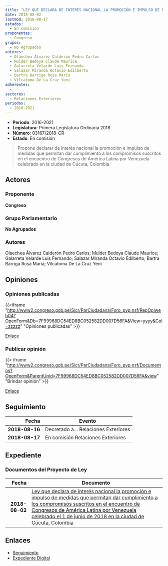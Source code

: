 ```yaml
---
title: "LEY QUE DECLARA DE INTERÉS NACIONAL LA PROMOCIÓN E IMPULSO DE MEDIDAS QUE PERMITAN DAR CUMPLIMIENTO A LOS COMPROMISOS SUSCRITOS EN EL ENCUENTRO DE CONGRESOS DE AMÉRICA LATINA POR VENEZUELA CELEBRADO EL 1 DE JUNIO DE 2018 EN LA CIUDAD DE CÚCUTA, COLOMBIA."
date: 2018-08-02
lastmod: 2018-08-17
estados: 
  - En comisión
proponentes: 
  - Congreso
grupos: 
  - No Agrupados
autores: 
  - Olaechea Álvarez Calderón Pedro Carlos
  - Mulder Bedoya Claude Maurice
  - Galarreta Velarde Luis Fernando
  - Salazar Miranda Octavio Edilberto
  - Bartra Barriga Rosa María
  - Vilcatoma De La Cruz Yeni
adherentes: 
  - 
sectores: 
  - Relaciones Exteriores
periodos: 
  - 2016-2021
---
```


- **Periodo**: 2016-2021
- **Legislatura**: Primera Legislatura Ordinaria 2018
- **Número**: 03167/2018-CR
- **Estado**: En comisión

> Propone declarar de interés nacional la promoción e impulso de medidas que permitan dar cumplimiento a los compromisos suscritos en el encuentro de Congresos de América Latina por Venezuela celebrado en la ciudad de Cúcuta, Colombia.


## Actores

### Proponente

**Congreso**

### Grupo Parlamentario

**No Agrupados**

### Autores

Olaechea Álvarez Calderón Pedro Carlos; Mulder Bedoya Claude Maurice; Galarreta Velarde Luis Fernando; Salazar Miranda Octavio Edilberto; Bartra Barriga Rosa María; Vilcatoma De La Cruz Yeni


## Opiniones

### Opiniones publicadas

{{<iframe "http://www2.congreso.gob.pe/Sicr/ParCiudadana/Foro_pvp.nsf/RepOpiweb04?OpenForm&Db=7F99968DC54ED8BC052582DD007D56FA&View=yyyy&Col=zzzzz" "Opiniones publicadas" >}}

[Enlace](http://www2.congreso.gob.pe/Sicr/ParCiudadana/Foro_pvp.nsf/RepOpiweb04?OpenForm&Db=7F99968DC54ED8BC052582DD007D56FA&View=yyyy&Col=zzzzz)
### Publicar opinión

{{< iframe "http://www2.congreso.gob.pe/Sicr/ParCiudadana/Foro_pvp.nsf/Documentos?OpenForm&ParentUnid=7F99968DC54ED8BC052582DD007D56FA&view" "Brindar opinión" >}}

[Enlace](http://www2.congreso.gob.pe/Sicr/ParCiudadana/Foro_pvp.nsf/Documentos?OpenForm&ParentUnid=7F99968DC54ED8BC052582DD007D56FA&view)

## Seguimiento

| Fecha | Evento |
|------:|--------|
| **2018-08-16** | Decretado a... Relaciones Exteriores|
| **2018-08-17** | En comisión Relaciones Exteriores|


## Expediente


### Documentos del Proyecto de Ley

| Fecha | Documento |
|------:|--------|
| **2018-08-02** | [Ley que declara de interés nacional la promoción e impulso de medidas que permitan dar cumplimiento a los compromisos suscritos en el encuentro de Congresos de América Latina por Venezuela celebrado el 1 de junio de 2018 en la ciudad de Cúcuta, Colombia](http://www.leyes.congreso.gob.pe/Documentos/2016_2021/Proyectos_de_Ley_y_de_Resoluciones_Legislativas/PL0316720180802.pdf) |

## Enlaces 

- [Seguimiento](http://www2.congreso.gob.pe/Sicr/TraDocEstProc/CLProLey2016.nsf/f7fff46988ca05b1052578e100829cc7/82e8269265e544ad052582dd007a3605?OpenDocument)
- [Expediente Digital](http://www2.congreso.gob.pe/Sicr/TraDocEstProc/CLProLey2016.nsf/f7fff46988ca05b1052578e100829cc7/82e8269265e544ad052582dd007a3605?OpenDocument&Click=05257FB7005EB655.eb71d0cf91d8294e05256cdf006b5706/$Body/0.1C6C)
